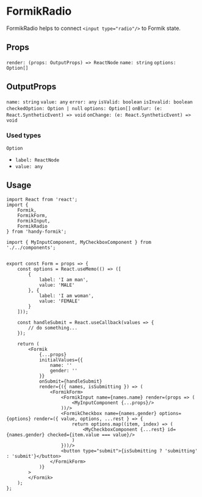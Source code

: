 # FormikRadio

FormikRadio helps to connect `<input type="radio"/>` to Formik state.

## Props

`render: (props: OutputProps) => ReactNode`
`name: string`
`options: Option[]`

## OutputProps

`name: string`
`value: any`
`error: any`
`isValid: boolean`
`isInvalid: boolean`
`checkedOption: Option | null`
`options: Option[]`
`onBlur: (e: React.SyntheticEvent) => void`
`onChange: (e: React.SyntheticEvent) => void`

### Used types

`Option`
* `label: ReactNode`
* `value: any`


## Usage

```
import React from 'react';
import {
    Formik,
    FormikForm,
    FormikInput,
    FormikRadio
} from 'handy-formik';

import { MyInputComponent, MyCheckboxComponent } from './../components';


export const Form = props => {
    const options = React.useMemo(() => ([
        {
            label: 'I am man',
            value: 'MALE'
        }, {
            label: 'I am woman',
            value: 'FEMALE'
        }
    ]));

    const handleSubmit = React.useCallback(values => {
        // do something...
    });

    return (
        <Formik
            {...props}
            initialValues={{
                name: ''
                gender: ''
            }}
            onSubmit={handleSubmit}
            render={({ names, isSubmitting }) => (
                <FormikForm>
                    <FormikInput name={names.name} render=(props => (
                        <MyInputComponent {...props}/>
                    ))/>
                    <FormikCheckbox name={names.gender} options={options} render=({ value, options, ...rest } => {
                        return options.map((item, index) => (
                            <MyCheckboxComponent {...rest} id={names.gender} checked={item.value === value}/>
                        )
                    }))/>
                    <button type="submit">{isSubmitting ? 'submitting' : 'submit'}</button>
                </FormikForm>
            )}
        >
        </Formik>
    );
};
```

